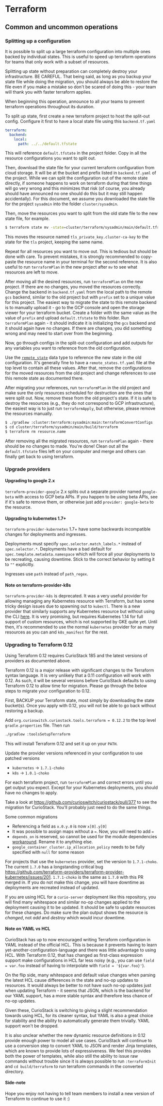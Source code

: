 # Terraform

## Common and uncommon operations

### Splitting up a configuration

It is possible to split up a large terraform configuration into multiple ones backed by 
individual states. This is useful to speed up terraform operations for teams that only
work with a subset of resources.

Splitting up state without preparation can completely destroy your infrastructure.
BE CAREFUL. That being said, as long as you backup your state file while doing the
migration, you should always be able to restore the file even if you make a mistake so
don't be scared of doing this - your team will thank you with faster terraform applies.

When beginning this operation, announce to all your teams to prevent terraform operations
throughout its duration.

To split up state, first create a new terraform project to host the split-out config.
Configure it first to have a local state file using this `backend.tf.yaml`

```yaml
terraform:
  backend:
    local:
      path: ../../default.tfstate
```

This will reference `default.tfstate` in the project folder. Copy in all the resource configurations
you want to split out.

Then, download the state file for your current terraform configuration from cloud storage.
It will be at the bucket and prefix listed in `backend.tf.yaml` of the project. While we
can split the configuration out of the remote state directly, if someone happens to work
on terraform during that time things will go very wrong and this minimizes that risk
(of course, you already should have announced no one should do this but it may still
happen accidentally). For this document, we assume you downloaded the state file for
the project `sysadmin` into the folder `cluster/sysadmin`.

Then, move the resources you want to split from the old state file to the new state file,
for example.

```bash
$ terraform state mv -state=cluster/terraform/sysadmin/main/default.tfstate -state-out=cluster/terraform/sysadmin/tls/default.tfstate tls_private_key.cluster-ca-key tls_private_key.cluster-ca-key
```

This moves the resource named `tls_private_key.cluster-ca-key` to the state for the `tls` project,
keeping the same name.

Repeat for all resources you want to move out. This is tedious but should be done with care.
To prevent mistakes, it is strongly recommended to copy-paste the resource name in your
terminal for the second reference. It is also useful to run `terraformPlan` in the new project
after `mv` to see what resources are left to move.

After moving all the desired resources, run `terraformPlan` on the new project. If there are
no changes, you moved the resources correctly. Change the backend in `backend.tf.yaml` from the
local path to the remote `gcs` backend, similar to the old project but with `prefix` set to a unique
value for this project. The easiest way to migrate the state to this remote backend is to manually
upload it - go to the GCP console and open the storage viewer for your terraform bucket. Create a
folder with the same value as the value of `prefix` and upload `default.tfstate` to this folder.
Run `terraformPlan` again - it should indicate it is initializing the `gcs` backend and it should
again have no changes. If there are changes, you did something wrong and may need to start over from
the beginning. 

Now, go through configs in the split-out configuration and add outputs for any variables you
want to reference from the old configuration. 

Use the [`remote_state`](https://www.terraform.io/docs/providers/terraform/d/remote_state.html)
data type to reference the new state in the old configuration. It's generally fine to have
a `remote_states.tf.yaml` file at the top level to contain all these values. After that, remove the
configurations for the moved resources from the old project and change references to use this remote
state as documented there.

After migrating your references, run `terraformPlan` in the old project and make sure the only
resources scheduled for destruction are the ones that were split out. Now, remove these from the old
project's state. If it is safe to destroy the resources (e.g., they do not correspond to GCP
infrastructure), the easiest way is to just run `terraformApply`, but otherwise, please remove the
resources manually.

```bash
$ ./gradlew :cluster:terraform:sysadmin:main:terraformConvertConfigs
$ cd cluster/terraform/sysadmin/main/build/terraform
$ terraform rm resource.name
```

After removing all the migrated resources, run `terraformPlan` again - there should be no changes to
made. You're done! Clean out all the `default.tfstate` files left on your computer and merge and
others can finally get back to using terraform.

### Upgrade providers

#### Upgrading to google 2.x

`terraform-provider-google` 2.x splits out a separate provider named `google-beta` with access to
GCP beta APIs. If you happen to be using beta APIs, see if it's safe to remove them, or otherwise
just add `provider: google-beta` to the resource.

#### Upgrading to kubernetes 1.7+

`terraform-provider-kubernetes` 1.7+ have some backwards incompatible changes for deployments and
ingresses.

Deployments must specify `spec.selector.match_labels.*` instead of `spec.selector.*`.
Deployments have a bad default for `spec.template.metadata.namespace` which will force all your
deployments to be recreating, causing downtime. Stick to the correct behavior by setting it to `""`
explicitly.

Ingresses use `path` instead of `path_regex`.

#### Note on terraform-provider-k8s

`terraform-provider-k8s` is deprecated. It was a very useful provider for allowing managing any
Kubernetes resource with Terraform, but has some tricky design issues due to spawning out to 
`kubectl`. There is a new provider that similarly supports any Kubernetes resource but without using
the CLI [here](https://github.com/mingfang/terraform-provider-k8s). It is very promising, but
requires Kubernetes 1.14 for full support of custom resources, which is not supported by GKE quite
yet. Until then, it's recommended to use the normal `kubernetes` provider for as many resources as
you can and `k8s_manifest` for the rest.

### Upgrading to Terraform 0.12

Using Terraform 0.12 requires CurioStack 185 and the latest versions of providers as documented
above.

Terraform 0.12 is a major release with significant changes to the Terraform syntax language. It is
very unlikely that a 0.11 configuration will work with 0.12. As such, it will be several versions
before CurioStack defaults to using Terraform 0.12 to allow time for migration. Please go through
the below steps to migrate your configuration to 0.12.

First, BACKUP your Terraform state, most simply by downloading the state bucket(s). Once you apply
with 0.12, you will not be able to go back without restoring a backup.

Add `org.curioswitch.curiostack.tools.terraform = 0.12.2` to the top level `gradle.properties` file.
Then run 

```bash
./gradlew :toolsSetupTerraform
``` 

This will install Terraform 0.12 and set it up on your `PATH`.

Update the provider versions referenced in your configuration to use patched versions

- `kubernetes` -> `1.7.1-choko`
- `k8s` -> `1.0.1-choko`

For each terraform project, run `terraformPlan` and correct errors until you get output you expect.
Except for your Kubernetes deployments, you should have no changes to apply.

Take a look at https://github.com/curioswitch/curiostack/pull/377 to see the migration for CurioStack.
You'll probably just need to do the same things.

Some common migrations

- Referencing a field as `x.0.y.0` is now `x[0].y[0]`
- It was possible to assign maps without a `=`. Now, you will need to add `=`
- `depends_on` is reserved, so cannot be used for the module dependencies [workaround](https://medium.com/@bonya/terraform-adding-depends-on-to-your-custom-modules-453754a8043e).
Rename it to anything else.
- `google_container_cluster.ip_allocation_policy` needs to be fully specified with `null` for some reason

For projects that use the `kubernetes` provider, set the version to `1.7.1-choko`. The current `1.7.0`
has a longstanding critical bug https://github.com/terraform-providers/terraform-provider-kubernetes/issues/201.
`1.7.1-choko` is the same as `1.7.0` with this PR merged in. If you do not make this change, you will
have downtime as deployments are recreated instead of updated.

If you are using HCL for a `curio-server` deployment like this repository, you will find many whitespace
and similar no-op changes applied to the deployment causing it to be updated. It should be safe to
update resources for these changes. Do make sure the plan output shows the resource is _changed_, not
_add_ and _destroy_ which would incur downtime.

#### Note on YAML vs HCL

CurioStack has up to now encouraged writing Terraform configuration in YAML instead of the official
HCL. This is because it prevents having to learn yet-another-configuration-language and there was
little advantage to using HCL. With Terraform 0.12, that has changed as first-class expression
support make configurations in HCL far less noisy (e.g., you can use `field = var.foo` instead of
having to interpolate with `field = '${var.foo}'`).

On the flip side, many whitespace and default value changes when parsing the latest HCL cause differences
in the state and no-op updates to resources. It would always be better to not have such no-op updates
just when updating Terraform - it seems that JSON, which is the backend for our YAML support, has
a more stable syntax and therefore less chance of no-op updates.

Given these, CurioStack is switching to giving a slight recommendation towards using HCL, for its
cleaner syntax, but YAML is also a great choice for stability and the ability to automatically
generate them trivially. YAML support won't be dropped.

It is also unclear whether the new dynamic resource definitions in 0.12 provide enough power to model
all use cases. CurioStack will continue to use a conversion step to convert YAML to JSON and render
Jinja templates, which are known to provide lots of expressiveness. We feel this provides both the
power of templates, while also still the ability to issue raw commands without trouble since it is
always possible to run `:terraformInit` and `cd build/terraform` to run terraform commands in the
converted directory.

#### Side-note

Hope you enjoy not having to tell team members to install a new version of Terraform to continue to
use it :)
